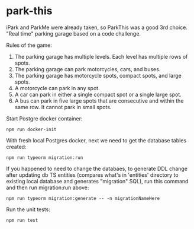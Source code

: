 # park-this
iPark and ParkMe were already taken, so ParkThis was a good 3rd choice. "Real time" parking garage based on a code challenge.

Rules of the game:
1. The parking garage has multiple levels. Each level has multiple rows of spots.
2. The parking garage can park motorcycles, cars, and buses.
3. The parking garage has motorcycle spots, compact spots, and large spots.
4. A motorcycle can park in any spot.
5. A car can park in either a single compact spot or a single large spot.
6. A bus can park in five large spots that are consecutive and within the same row. It cannot
park in small spots.

Start Postgre docker container:
```
npm run docker-init
```

With fresh local Postgres docker, next we need to get the database tables created:
``` 
npm run typeorm migration:run
```

If you happened to need to change the databaes, to generate DDL change after updating db TS entities (compares what's in 'entities' directory to existing local database and generates "migration" SQL), run this command and then run migration:run above:
```
npm run typeorm migration:generate -- -n migrationNameHere
```

Run the unit tests:
```
npm run test
```